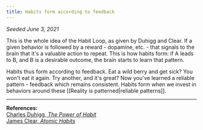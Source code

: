 ```yaml
---
title: Habits form according to feedback
---
```


*Seeded June 3, 2021*

This is the whole idea of the Habit Loop, as given by Duhigg and Clear. If a given behavior is followed by a reward - dopamine, etc. - that signals to the brain that it's a valuable action to repeat. This is how habits form: if A leads to B, and B is a desirable outcome,<!--[[We navigate reality on the basis of patterns]] --> the brain starts to learn that pattern.

Habits thus form according to feedback. Eat a wild berry and get sick? You won't eat it again. Try another, and it's great? Now you've learned a reliable pattern - feedback which remains consistent. Habits form when we invest in behaviors around these [[Reality is patterned|reliable patterns]]. 

---
**References:**  
[Charles Duhigg, *The Power of Habit*](https://www.goodreads.com/book/show/12609433-the-power-of-habit?from_search=true&from_srp=true&qid=N6yYWtUOj4&rank=1)  
[James Clear, *Atomic Habits*](https://www.goodreads.com/book/show/40244063-atomic-habits)

